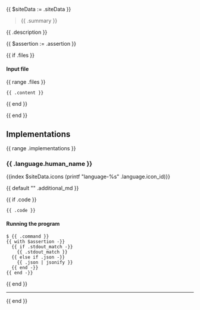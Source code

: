 {{ $siteData := .siteData }}

> {{ .summary }}

{{ .description }}

{{ $assertion := .assertion }}

{{ if .files }}

<h4>Input file</h4>

{{ range .files }}
  ```{{ .ext }} {filename="{{.name}}"}
  {{ .content }}
  ```
{{ end }}

{{ end }}


## Implementations

{{ range .implementations }}
<div class="implementation">

### {{ .language.human_name }}

<div class="language-icon">
  {{index $siteData.icons (printf "language-%s" .language.icon_id)}}
</div>


{{ default "" .additional_md }}


{{ if .code }}
```{{ .language.syntax_highlighting }} {filename="{{.file_name}}"}
{{ .code }}
```

<div class="running-the-program">
  <h4>Running the program</h4>

```console
$ {{ .command }}
{{ with $assertion -}}
  {{ if .stdout_match -}}
    {{ .stdout_match }}
  {{ else if .json -}}
    {{ .json | jsonify }}
  {{ end -}}
{{ end -}}
```
</div>
</div>
{{ end }}

---
{{ end }}
